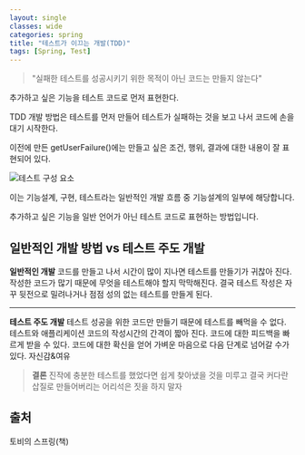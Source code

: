 ```yaml
---
layout: single
classes: wide
categories: spring
title: "테스트가 이끄는 개발(TDD)"
tags: [Spring, Test]
---
```


> "실패한 테스트를 성공시키기 위한 목적이 아닌 코드는 만들지 않는다"

추가하고 싶은 기능을 테스트 코드로 먼저 표현한다.

TDD 개발 방법은 테스트를 먼저 만들어 테스트가 실패하는 것을 보고 나서 코드에 손을 대기 시작한다.

이전에 만든 getUserFailure()에는 만들고 싶은 조건, 행위, 결과에 대한 내용이 잘 표현되어 있다.

![테스트 구성 요소](/blog/assets/images/spring/2020-09-18-tdd_image.png)

이는 기능설계, 구현, 테스트라는 일반적인 개발 흐름 중 기능설계의 일부에 해당합니다.

추가하고 싶은 기능을 일반 언어가 아닌 테스트 코드로 표현하는 방법입니다.

## 일반적인 개발 방법 vs 테스트 주도 개발

**일반적인 개발**
코드를 만들고 나서 시간이 많이 지나면 테스트를 만들기가 귀찮아 진다.
작성한 코드가 많기 때문에 무엇을 테스트해야 할지 막막해진다.
결국 테스트 작성은 자꾸 뒷전으로 밀려나거나 점점 성의 없는 테스트를 만들게 된다.

---

**테스트 주도 개발**
테스트 성공을 위한 코드만 만들기 때문에 테스트를 빼먹을 수 없다.
테스트와 애플리케이션 코드의 작성시간의 간격이 짧아 진다.
코드에 대한 피드백을 빠르게 받을 수 있다.
코드에 대한 확신을 얻어 가벼운 마음으로 다음 단계로 넘어갈 수가 있다. 자신감&여유

> **결론**
진작에 충분한 테스트를 했었다면 쉽게 찾아냈을 것을 미루고 결국 커다란 삽질로 만들어버리는 어리석은 짓을 하지 말자

## 출처

토비의 스프링(책)
